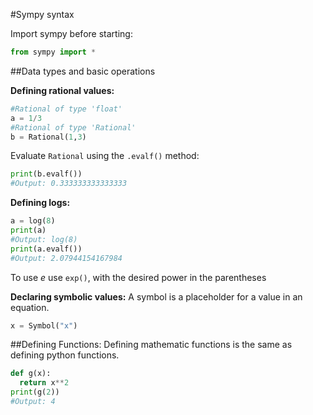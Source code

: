 #Sympy syntax

Import sympy before starting:

```python
from sympy import *
```

##Data types and basic operations

__Defining rational values:__
```python
#Rational of type 'float'
a = 1/3
#Rational of type 'Rational'
b = Rational(1,3)
```
Evaluate `Rational` using the `.evalf()` method:
```python
print(b.evalf())
#Output: 0.333333333333333
```

__Defining logs:__
```python
a = log(8)
print(a)
#Output: log(8)
print(a.evalf())
#Output: 2.07944154167984
```
To use *e* use `exp()`, with the desired power in the parentheses

__Declaring symbolic values:__
A symbol is a placeholder for a value in an equation.
```python
x = Symbol("x")
```

##Defining Functions:
Defining mathematic functions is the same as defining python functions.
```python
def g(x):
  return x**2
print(g(2))
#Output: 4
```
